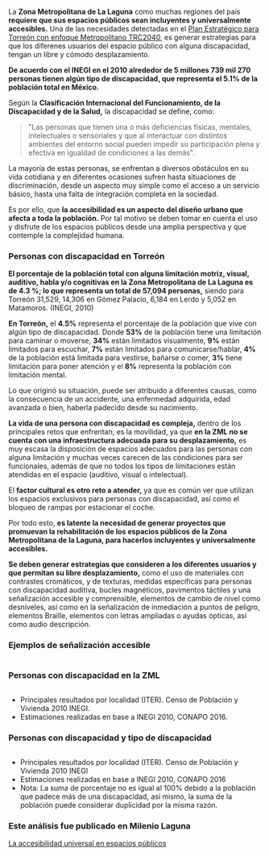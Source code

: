 
La **Zona Metropolitana de La Laguna** como muchas regiones del país **requiere que sus espacios públicos sean incluyentes y universalmente accesibles.** Una de las necesidades detectadas en el [Plan Estratégico para Torreón con enfoque Metropolitano TRC2040](http://www.trcimplan.gob.mx/pet/indice.html), es generar estrategias para que los diferenes usuarios del espacio público con alguna discapacidad, tengan un libre y cómodo desplazamiento.

**De acuerdo con el INEGI en el 2010 alrededor de 5 millones 739 mil 270 personas tienen algún tipo de discapacidad, que representa el 5.1% de la población total en México.**

Según la **Clasificación Internacional del Funcionamiento, de la Discapacidad y de la Salud,** la discapacidad se define, como:

> "Las personas que tienen una o más deficiencias físicas, mentales, intelectuales o sensoriales y que al interactuar con distintos ambientes del entorno social pueden impedir su participación plena y efectiva en igualdad de condiciones a las demás".

La mayoría de estas personas, se enfrentan a diversos obstáculos en su vida cotidiana y en diferentes ocasiones sufren hasta situaciones de discriminación, desde un aspecto muy simple como el acceso a un servicio básico, hasta una falta de integración completa en la sociedad.

Es por ello, que **la accesibilidad es un aspecto del diseño urbano que afecta a toda la población.**  Por tal motivo se deben tomar en cuenta el uso y disfrute de los espacios públicos desde una amplia perspectiva y que contemple la complejidad humana.

### Personas con discapacidad en Torreón

**El porcentaje de la población total con alguna limitación motriz, visual, auditivo, habla y/o cognitivas en la Zona Metropolitana de La Laguna es de 4.3 %; lo que representa un total de 57,094 personas,** siendo para Torreón 31,529, 14,306 en Gómez Palacio, 6,184 en Lerdo y 5,052 en Matamoros. (INEGI, 2010)

**En Torreón,** el **4.5%** representa el porcentaje de la población que vive con algún tipo de discapacidad. Donde **53%** de la población tiene una limitación para caminar o moverse, **34%** están limitados visualmente, **9%** están limitados para escuchar, **7%** están limitados para comunicarse/hablar, **4%** de la población está limitada para vestirse, bañarse o comer, **3%** tiene limitación para poner atención y el **8%** representa la población con limitación mental.

Lo que originó su situación, puede ser atribuido a diferentes causas, como la consecuencia de un accidente, una enfermedad adquirida, edad avanzada o bien, haberla padecido desde su nacimiento.

**La vida de una persona con discapacidad es compleja,** dentro de los principales retos que enfrentan, es la movilidad, ya que **en la ZML no se cuenta con una infraestructura adecuada para su desplazamiento,** es muy escasa la disposición de espacios adecuados para las personas con alguna limitación y muchas veces carecen de las condiciones para ser funcionales, además de que no todos los tipos de limitaciones están atendidas en el espacio (auditivo, visual o intelectual).

El **factor cultural es otro reto a atender,** ya que es común ver que utilizan los espacios exclusivos para personas con discapacidad, así como el bloqueo de rampas por estacionar el coche.

Por todo esto, **es latente la necesidad de generar proyectos que promuevan la rehabilitación de los espacios públicos de la Zona Metropolitana de la Laguna, para hacerlos incluyentes y universalmente accesibles.**

**Se deben generar estrategias que consideren a los diferentes usuarios y que permitan su libre desplazamiento,** como el uso de materiales con contrastes cromáticos, y de texturas, medidas específicas para personas con discapacidad auditiva, bucles magnéticos, pavimentos táctiles y una señalización accesible y comprensible, elementos de cambio de nivel como desniveles, así como en la señalización de inmediación a puntos de peligro, elementos Braille, elementos con letras ampliadas o ayudas ópticas, así como audio descripción.

### Ejemplos de señalización accesible

<img class="img-responsive" src="la-accesibilidad-universal-en-espacios-publicos/senalizacion-accesible-ejemplos.png" alt="">

### Personas con discapacidad en la ZML

<img class="img-responsive" src="la-accesibilidad-universal-en-espacios-publicos/personas-con-discapacidad-en-la-zml.png" alt="">

* Principales resultados por localidad (ITER). Censo de Población y Vivienda 2010 INEGI.
* Estimaciones realizadas en base a INEGI 2010, CONAPO 2016.

### Personas con discapacidad y tipo de discapacidad

<img class="img-responsive" src="la-accesibilidad-universal-en-espacios-publicos/personas-con-discapacidad-tipo-discapacidad.png" alt="">

* Principales resultados por localidad (ITER). Censo de Población y Vivienda 2010 INEGI
* Estimaciones realizadas en base a INEGI 2010, CONAPO 2016
* Nota: La suma de porcentaje no es igual al 100% debido a la población que padece más de una discapacidad, así mismo, la suma de la población puede considerar duplicidad por la misma razón.

### Este análisis fue publicado en Milenio Laguna

[La accesibilidad universal en espacios públicos](http://www.milenio.com/region/nuestra_metropoli_desde_el_implan-implan_torreon-espacio_publico_incluyente-milenio_0_874112613.html)
